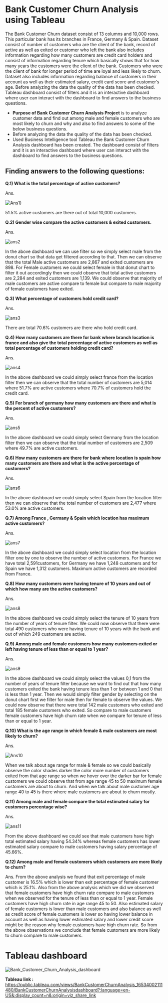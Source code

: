 # Bank Customer Churn Analysis using Tableau

The Bank Customer Churn dataset consist of 13 columns and 10,000 rows. This particular bank has its branches in France, Germany & Spain. Dataset consist of number of customers who are the client of the bank, record of active as well as exited or customer who left the bank also includes information regarding how many customers are credit card holders and consist of information regarding tenure which basically shows that for how many years the customers were the client of the bank. Customers who were the client of bank for longer period of time are loyal and less likely to churn. Dataset also includes information regarding balance of customers in their account as well as their estimated salary, credit card score and customer’s age. Before analyzing the data the quality of the data has been checked. Tableau dashboard consist of filters and it is an interactive dashboard where user can interact with the dashboard to find answers to the business questions.
* **Purpose of Bank Customer Churn Analysis Project** is to analyze customer data and find out among male and female customers who are most likely to churn and why and also to find answers to some of the below business questions.
* Before analyzing the data the quality of the data has been checked.
* Used Business Intelligence tool Tableau the Bank Customer Churn Analysis dashboard has been created. The dashboard consist of filters and it is an interactive dashboard where user can interact with the dashboard to find answers to the business questions.

## **Finding answers to the following questions**: 

**Q.1) What is the total percentage of active customers?**

Ans. 

![Ans1)](https://user-images.githubusercontent.com/87359806/170265109-160ef346-77a9-4199-9dd4-3a64974266bb.PNG)

51.5% active customers are there out of total 10,000 customers.


**Q.2) Gender wise compare the active customers & exited customers.**

Ans.

![ans2](https://user-images.githubusercontent.com/87359806/170264133-de077b53-160f-4d04-8b29-aead12f19a90.PNG)

In the above dashboard we can use filter so we simply select male from the donut chart so that data get filtered according to that. Then we can observe that the total Male active customers are 2,867 and exited customers are 898. For Female customers we could select female in that donut chart to filter it out accordingly then we could observe that total active customers are 2,284 and exited customers are 1,139. 
We could observe that majority of male customers are active compare to female but compare to male majority of female customers have exited.

**Q.3) What percentage of customers hold credit card?**

Ans.

![ans3](https://user-images.githubusercontent.com/87359806/170264198-7eac0954-b59f-4784-a016-bcb00339cba8.PNG)

There are total 70.6% customers are there who hold credit card. 

**Q.4) How many customers are there for bank where branch location is france and also give the total percentage of active customers as well as total percentage of customers holding credit card?**

Ans.

![ans4](https://user-images.githubusercontent.com/87359806/170264259-b70418a2-070d-440d-9638-91e2e7449f5c.PNG)

In the above dashboard we could simply select france from the location filter then we can observe that the total number of customers are 5,014 where 51.7% are active customers where 70.7% of customers hold the credit card.

**Q.5) For branch of germany how many customers are there and what is the percent of active customers?** 

Ans.

![ans5](https://user-images.githubusercontent.com/87359806/170264321-40f8bd38-b4a8-4654-a1d8-f5d4b234f157.PNG)

In the above dashboard we could simply select Germany from the location filter then we can observe that the total number of customers are 2,509 where 49.7% are active customers.

**Q.6) How many customers are there for bank where location is spain how many customers are there and what is the active percentage of customers?**

Ans.

![ans6](https://user-images.githubusercontent.com/87359806/170277653-68a729e5-e6a3-464a-9ab2-23af14e3d0fd.PNG)

In the above dashboard we could simply select Spain from the location filter then we can observe that the total number of customers are 2,477 where 53.0% are active customers.

**Q.7) Among France , Germany & Spain which location has maximum active customers?**

Ans.

![ans7](https://user-images.githubusercontent.com/87359806/170277731-f20819cb-e00d-4dfb-bf96-baeeda2d5720.PNG)

In the above dashboard we could simply select location from the location filter one by one to observe the number of active customers. For France we have total 2,591customers, for Germany we have 1,248 customers and for Spain we have 1,312 customers. Maximum active customers are recorded from France.

**Q.8) How many customers were having tenure of 10 years and out of which how many are the active customers?**

Ans.

![ans8](https://user-images.githubusercontent.com/87359806/170277792-27a812fd-e604-44c2-beb8-15c68b291710.PNG)

In the above dashboard we could simply select the tenure of 10 years from the number of years of tenure filter. We could now observe that there were total 490 customers who were having tenure of 10 years with the bank and out of which 249 customers are active.

**Q.9) Among male and female customers how many customers exited or left having tenure of less than or equal to 1 year?**

Ans.

![ans9](https://user-images.githubusercontent.com/87359806/170277846-c2838198-e797-4aa6-bbed-1fa013367398.PNG)

In the above dashboard we could simply select the values 0,1 from the number of years of tenure filter because we want to find out that how many customers exited the bank having tenure less than 1 or between 1 and 0 that is less than 1 year. Then we would simply filter gender by selecting on the donut chart first we filter for male then for female to observe the values. We could now observe that there were total 142 male customers who exited and total 185 female customers who exited. So compare to male customers female customers have high churn rate when we compare for tenure of less than or equal to 1 year.

**Q.10) What is the age range in which female & male customers are most likely to churn?**

Ans.

![Ans10](https://user-images.githubusercontent.com/87359806/170277981-81637923-1d0a-470f-9e0b-d8b3637e51d7.PNG)

When we talk about age range for male & female so we could basically observe the color shades darker the color more number of customers exited from that age range so when we hover over the darker bar for female customers we could observe that from age range 45 to 50 maximum female customers are about to churn. And when we talk about male customer age range 40 to 45 is there where male customers are about to churn mostly. 

**Q.11) Among male and female compare the total estimated salary for customers percentage wise?**

Ans. 

![ans11](https://user-images.githubusercontent.com/87359806/170280203-33da12df-1985-4d4a-8431-13d5a0b46378.PNG)

From the above dashboard we could see that male customers have high total estimated salary having 54.34% whereas female customers has lower estimated salary compare to male customers having salary percentage of 45.66%.

**Q.12) Among male and female customers which customers are more likely to churn?**

Ans. From the above analysis we found that exit percentage of male customer is 16.5% which is lower than exit percentage of female customer which is 25.1%. Also from the above analysis which we did we observed that female customers have high churn rate compare to male customers when we observed for the tenure of less than or equal to 1 year. Female customers have high churn rate in age range 45 to 50. Also estimated salary of female customers is lower than male customers and also  balance as well as credit score of female customers is lower so having lower balance in account as well as having lower estimated salary and lower credit score might be the reason why female customers have high churn rate. So from the above observations we conclude that female customers are more likely to churn compare to male customers. 

# **Tableau dashboard** 

![Bank_Customer_Churn_Analysis_dashboard](https://user-images.githubusercontent.com/87359806/170280594-efdc44b0-2ea9-48fd-885a-ec532f493248.PNG)


**Tableau link :** https://public.tableau.com/views/BankCustomerChurnAnalysis_16534002111480/BankCustomerChurnAnalysisdashboard?:language=en-US&:display_count=n&:origin=viz_share_link
